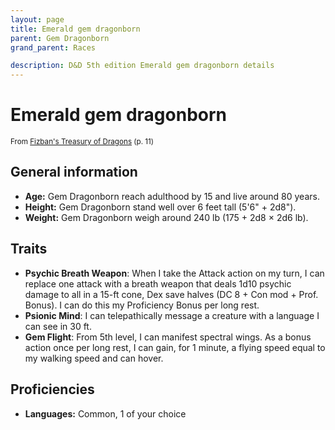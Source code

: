 ```yaml
---
layout: page
title: Emerald gem dragonborn
parent: Gem Dragonborn
grand_parent: Races

description: D&D 5th edition Emerald gem dragonborn details
---
```


# Emerald gem dragonborn

<small>From <a target="_blank" href="https://dnd.wizards.com/products/treasury-dragons">Fizban's Treasury of Dragons</a> (p. 11)</small>


## General information

- **Age:** Gem Dragonborn reach adulthood by 15 and live around 80 years.
- **Height:** Gem Dragonborn stand well over 6 feet tall (5'6" + 2d8").
- **Weight:** Gem Dragonborn weigh around 240 lb (175 + 2d8 × 2d6 lb).

## Traits

- **Psychic Breath Weapon**: When I take the Attack action on my turn, I can replace one attack with a breath weapon that deals 1d10 psychic damage to all in a 15-ft cone, Dex save halves (DC 8 + Con mod + Prof. Bonus). I can do this my Proficiency Bonus per long rest.
- **Psionic Mind**: I can telepathically message a creature with a language I can see in 30 ft.
- **Gem Flight**: From 5th level, I can manifest spectral wings. As a bonus action once per long rest, I can gain, for 1 minute, a flying speed equal to my walking speed and can hover.

## Proficiencies

- **Languages:** Common, 1 of your choice